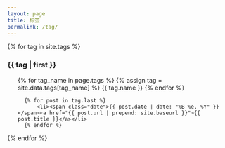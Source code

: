 ```yaml
---
layout: page
title: 标签
permalink: /tag/
---
```


<div id="tag">
  <div class="post post-archive">
  {% for tag in site.tags %}
  <h3 id="{{ tag | first }}">{{ tag | first }}</h3>

  <ul>
    {% for tag_name in page.tags %}
  {% assign tag = site.data.tags[tag_name] %}
  <span class="tag" style="background-color: {{ tag.color }}">{{ tag.name }}</span>
{% endfor %}
    
      {% for post in tag.last %}
          <li><span class="date">{{ post.date | date: "%B %e, %Y" }}</span><a href="{{ post.url | prepend: site.baseurl }}">{{ post.title }}</a></li>
      {% endfor %}
  </ul>
  {% endfor %}
    
  </div>
</div>
